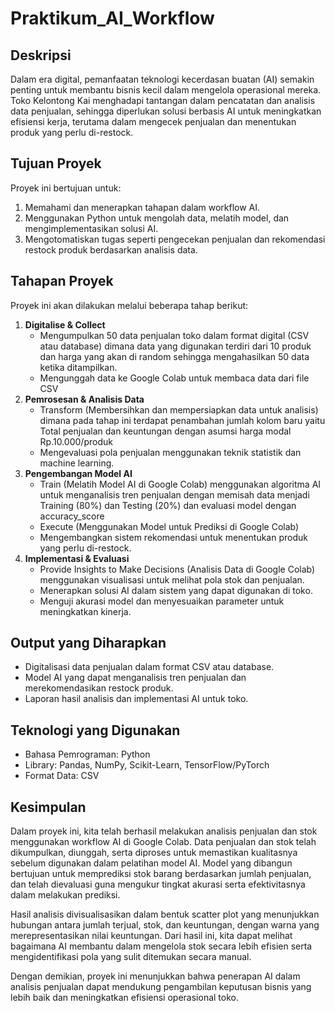# Praktikum_AI_Workflow

## Deskripsi
Dalam era digital, pemanfaatan teknologi kecerdasan buatan (AI) semakin penting untuk membantu bisnis kecil dalam mengelola operasional mereka. Toko Kelontong Kai menghadapi tantangan dalam pencatatan dan analisis data penjualan, sehingga diperlukan solusi berbasis AI untuk meningkatkan efisiensi kerja, terutama dalam mengecek penjualan dan menentukan produk yang perlu di-restock.

## Tujuan Proyek
Proyek ini bertujuan untuk:
1. Memahami dan menerapkan tahapan dalam workflow AI.
2. Menggunakan Python untuk mengolah data, melatih model, dan mengimplementasikan solusi AI.
3. Mengotomatiskan tugas seperti pengecekan penjualan dan rekomendasi restock produk berdasarkan analisis data.

## Tahapan Proyek
Proyek ini akan dilakukan melalui beberapa tahap berikut:
1. **Digitalise & Collect**
   - Mengumpulkan 50 data penjualan toko dalam format digital (CSV atau database) dimana data yang digunakan terdiri dari 10 produk dan harga yang akan di random sehingga mengahasilkan 50 data ketika ditampilkan.
   - Mengunggah data ke Google Colab untuk membaca data dari file CSV
2. **Pemrosesan & Analisis Data**
   - Transform (Membersihkan dan mempersiapkan data untuk analisis) dimana pada tahap ini terdapat penambahan jumlah kolom baru yaitu Total penjualan dan keuntungan dengan asumsi harga modal Rp.10.000/produk
   - Mengevaluasi pola penjualan menggunakan teknik statistik dan machine learning.
3. **Pengembangan Model AI**
   - Train (Melatih Model AI di Google Colab) menggunakan algoritma AI untuk menganalisis tren penjualan dengan memisah data menjadi Training (80%) dan Testing (20%) dan evaluasi model dengan accuracy_score
   - Execute (Menggunakan Model untuk Prediksi di Google Colab) 
   - Mengembangkan sistem rekomendasi untuk menentukan produk yang perlu di-restock.
4. **Implementasi & Evaluasi**
   - Provide Insights to Make Decisions (Analisis Data di Google Colab)  menggunakan visualisasi untuk melihat pola stok dan penjualan.
   - Menerapkan solusi AI dalam sistem yang dapat digunakan di toko.
   - Menguji akurasi model dan menyesuaikan parameter untuk meningkatkan kinerja.
     
## Output yang Diharapkan
- Digitalisasi data penjualan dalam format CSV atau database.
- Model AI yang dapat menganalisis tren penjualan dan merekomendasikan restock produk.
- Laporan hasil analisis dan implementasi AI untuk toko.
  
## Teknologi yang Digunakan
- Bahasa Pemrograman: Python
- Library: Pandas, NumPy, Scikit-Learn, TensorFlow/PyTorch
- Format Data: CSV
  
## Kesimpulan
Dalam proyek ini, kita telah berhasil melakukan analisis penjualan dan stok menggunakan workflow AI di Google Colab. Data penjualan dan stok telah dikumpulkan, diunggah, serta diproses untuk memastikan kualitasnya sebelum digunakan dalam pelatihan model AI. Model yang dibangun bertujuan untuk memprediksi stok barang berdasarkan jumlah penjualan, dan telah dievaluasi guna mengukur tingkat akurasi serta efektivitasnya dalam melakukan prediksi. 

Hasil analisis divisualisasikan dalam bentuk scatter plot yang menunjukkan hubungan antara jumlah terjual, stok, dan keuntungan, dengan warna yang merepresentasikan nilai keuntungan. Dari hasil ini, kita dapat melihat bagaimana AI membantu dalam mengelola stok secara lebih efisien serta mengidentifikasi pola yang sulit ditemukan secara manual. 

Dengan demikian, proyek ini menunjukkan bahwa penerapan AI dalam analisis penjualan dapat mendukung pengambilan keputusan bisnis yang lebih baik dan meningkatkan efisiensi operasional toko.

